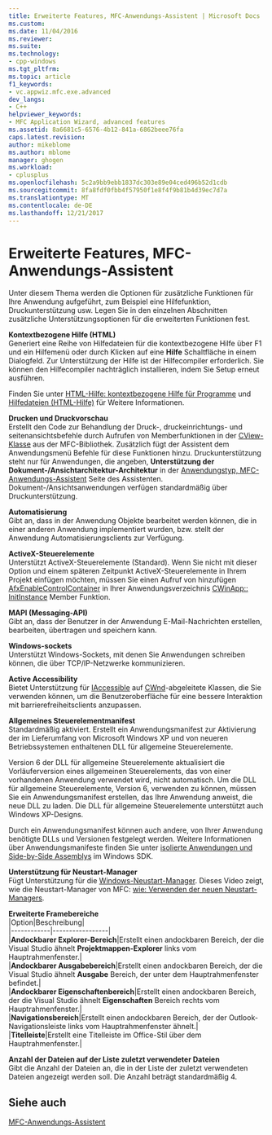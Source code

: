```yaml
---
title: Erweiterte Features, MFC-Anwendungs-Assistent | Microsoft Docs
ms.custom: 
ms.date: 11/04/2016
ms.reviewer: 
ms.suite: 
ms.technology:
- cpp-windows
ms.tgt_pltfrm: 
ms.topic: article
f1_keywords:
- vc.appwiz.mfc.exe.advanced
dev_langs:
- C++
helpviewer_keywords:
- MFC Application Wizard, advanced features
ms.assetid: 8a6681c5-6576-4b12-841a-6862beee76fa
caps.latest.revision: 
author: mikeblome
ms.author: mblome
manager: ghogen
ms.workload:
- cplusplus
ms.openlocfilehash: 5c2a9bb9ebb1837dc303e89e04ced496b52d1cdb
ms.sourcegitcommit: 8fa8fdf0fbb4f57950f1e8f4f9b81b4d39ec7d7a
ms.translationtype: MT
ms.contentlocale: de-DE
ms.lasthandoff: 12/21/2017
---
```

# <a name="advanced-features-mfc-application-wizard"></a>Erweiterte Features, MFC-Anwendungs-Assistent
Unter diesem Thema werden die Optionen für zusätzliche Funktionen für Ihre Anwendung aufgeführt, zum Beispiel eine Hilfefunktion, Druckunterstützung usw. Legen Sie in den einzelnen Abschnitten zusätzliche Unterstützungsoptionen für die erweiterten Funktionen fest.  
  
 **Kontextbezogene Hilfe (HTML)**  
 Generiert eine Reihe von Hilfedateien für die kontextbezogene Hilfe über F1 und ein Hilfemenü oder durch Klicken auf eine **Hilfe** Schaltfläche in einem Dialogfeld. Zur Unterstützung der Hilfe ist der Hilfecompiler erforderlich. Sie können den Hilfecompiler nachträglich installieren, indem Sie Setup erneut ausführen.  
  
 Finden Sie unter [HTML-Hilfe: kontextbezogene Hilfe für Programme](../../mfc/html-help-context-sensitive-help-for-your-programs.md) und [Hilfedateien (HTML-Hilfe)](../../ide/help-files-html-help.md) für Weitere Informationen.  
  
 **Drucken und Druckvorschau**  
 Erstellt den Code zur Behandlung der Druck-, druckeinrichtungs- und seitenansichtsbefehle durch Aufrufen von Memberfunktionen in der [CView-Klasse](../../mfc/reference/cview-class.md) aus der MFC-Bibliothek. Zusätzlich fügt der Assistent dem Anwendungsmenü Befehle für diese Funktionen hinzu. Druckunterstützung steht nur für Anwendungen, die angeben, **Unterstützung der Dokument-/Ansichtarchitektur-Architektur** in der [Anwendungstyp, MFC-Anwendungs-Assistent](../../mfc/reference/application-type-mfc-application-wizard.md) Seite des Assistenten. Dokument-/Ansichtsanwendungen verfügen standardmäßig über Druckunterstützung.  
  
 **Automatisierung**  
 Gibt an, dass in der Anwendung Objekte bearbeitet werden können, die in einer anderen Anwendung implementiert wurden, bzw. stellt der Anwendung Automatisierungsclients zur Verfügung.  
  
 **ActiveX-Steuerelemente**  
 Unterstützt ActiveX-Steuerelemente (Standard). Wenn Sie nicht mit dieser Option und einem späteren Zeitpunkt ActiveX-Steuerelemente in Ihrem Projekt einfügen möchten, müssen Sie einen Aufruf von hinzufügen [AfxEnableControlContainer](ole-initialization.md#afxenablecontrolcontainer) in Ihrer Anwendungsverzeichnis [CWinApp:: InitInstance](../../mfc/reference/cwinapp-class.md#initinstance) Member Funktion.  
  
 **MAPI (Messaging-API)**  
 Gibt an, dass der Benutzer in der Anwendung E-Mail-Nachrichten erstellen, bearbeiten, übertragen und speichern kann.  
  
 **Windows-sockets**  
 Unterstützt Windows-Sockets, mit denen Sie Anwendungen schreiben können, die über TCP/IP-Netzwerke kommunizieren.  
  
 **Active Accessibility**  
 Bietet Unterstützung für [IAccessible](http://msdn.microsoft.com/library/windows/desktop/dd318466) auf [CWnd](../../mfc/reference/cwnd-class.md)-abgeleitete Klassen, die Sie verwenden können, um die Benutzeroberfläche für eine bessere Interaktion mit barrierefreiheitsclients anzupassen.  
  
 **Allgemeines Steuerelementmanifest**  
 Standardmäßig aktiviert. Erstellt ein Anwendungsmanifest zur Aktivierung der im Lieferumfang von Microsoft Windows XP und von neueren Betriebssystemen enthaltenen DLL für allgemeine Steuerelemente.  
  
 Version 6 der DLL für allgemeine Steuerelemente aktualisiert die Vorläuferversion eines allgemeinen Steuerelements, das von einer vorhandenen Anwendung verwendet wird, nicht automatisch. Um die DLL für allgemeine Steuerelemente, Version 6, verwenden zu können, müssen Sie ein Anwendungsmanifest erstellen, das Ihre Anwendung anweist, die neue DLL zu laden. Die DLL für allgemeine Steuerelemente unterstützt auch Windows XP-Designs.  
  
 Durch ein Anwendungsmanifest können auch andere, von Ihrer Anwendung benötigte DLLs und Versionen festgelegt werden. Weitere Informationen über Anwendungsmanifeste finden Sie unter [isolierte Anwendungen und Side-by-Side Assemblys](http://msdn.microsoft.com/library/dd408052) im Windows SDK.  
  
 **Unterstützung für Neustart-Manager**  
 Fügt Unterstützung für die [Windows-Neustart-Manager](http://msdn.microsoft.com/library/windows/desktop/aa373680\(v=vs.85\).aspx). Dieses Video zeigt, wie die Neustart-Manager von MFC: [wie: Verwenden der neuen Neustart-Managers](http://msdn.microsoft.com/vstudio/ee886407).  
  
 **Erweiterte Framebereiche**  
 |Option|Beschreibung|  
|------------|-----------------|  
|**Andockbarer Explorer-Bereich**|Erstellt einen andockbaren Bereich, der die Visual Studio ähnelt **Projektmappen-Explorer** links vom Hauptrahmenfenster.|  
|**Andockbarer Ausgabebereich**|Erstellt einen andockbaren Bereich, der die Visual Studio ähnelt **Ausgabe** Bereich, der unter dem Hauptrahmenfenster befindet.|  
|**Andockbarer Eigenschaftenbereich**|Erstellt einen andockbaren Bereich, der die Visual Studio ähnelt **Eigenschaften** Bereich rechts vom Hauptrahmenfenster.|  
|**Navigationsbereich**|Erstellt einen andockbaren Bereich, der der Outlook-Navigationsleiste links vom Hauptrahmenfenster ähnelt.|  
|**Titelleiste**|Erstellt eine Titelleiste im Office-Stil über dem Hauptrahmenfenster.|  
  
 **Anzahl der Dateien auf der Liste zuletzt verwendeter Dateien**  
 Gibt die Anzahl der Dateien an, die in der Liste der zuletzt verwendeten Dateien angezeigt werden soll. Die Anzahl beträgt standardmäßig 4.  
  
## <a name="see-also"></a>Siehe auch  
 [MFC-Anwendungs-Assistent](../../mfc/reference/mfc-application-wizard.md)

